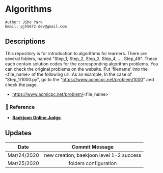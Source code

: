 # Algorithms

````
Author: Jiho Park
Email: pjh5672.dev@gmail.com
````

## Descriptions

This repository is for introduction to algorithms for learners. There are several folders, named "Step_1, Step_2, Step_3, Step_4, ..., Step_49". These each contain solution codes for the corresponding algorithm problems. You can check the original problems on the website. Put 'filename' into the <file_name> of the following url. As an example, In the case of "Step_1/1000.py", go to the "https://www.acmicpc.net/problem/1000" and check the page.    

- https://www.acmicpc.net/problem/<file_name>  

### :memo: Reference 
- **[Baekjoon Online Judge](https://www.acmicpc.net)**.     


## Updates

| Date | Commit Message |
|:----:|:----:|
| Mar/24/2020 | new creation, baekjoon level 1-2 success |
| Mar/25/2020 | folders configuration |
